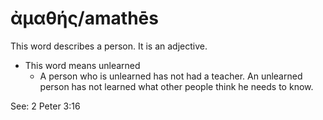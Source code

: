 # ἀμαθής/amathēs
This word describes a person. It is an adjective.
* This word means unlearned
    * A person who is unlearned has not had a teacher. An unlearned person has not learned what other people think he needs to know.

See: 2 Peter 3:16
